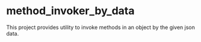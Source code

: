 # method_invoker_by_data
This project provides utility to invoke methods in an object by the given json data.
